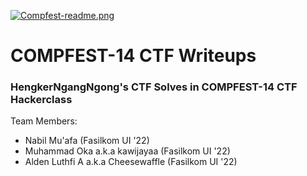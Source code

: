 [![Compfest-readme.png](https://i.postimg.cc/tTCBxnWk/Compfest-readme.png)](https://postimg.cc/SX3L0sZY)
# COMPFEST-14 CTF Writeups
### HengkerNgangNgong's CTF Solves in COMPFEST-14 CTF Hackerclass
Team Members:
- Nabil Mu'afa (Fasilkom UI '22)
- Muhammad Oka a.k.a kawijayaa (Fasilkom UI '22)
- Alden Luthfi A a.k.a Cheesewaffle (Fasilkom UI '22)

